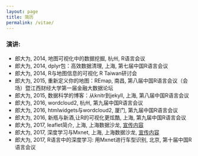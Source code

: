 ```yaml
---
layout: page
title: 简历
permalink: /vitae/
---
```






### 演讲:

- 郎大为, 2014, 地图可视化中的数据挖掘, 杭州, R语言会议
- 郎大为, 2014, dplyr包：高效数据清理, 上海, 第七届中国R语言会议
- 郎大为, 2014, R与地图信息的可视化 R Taiwan研讨会
- 郎大为, 2015, 重新定义你的地图：REmap, 南昌, 第八届中国R语言会议（会场）暨江西财经大学第一届金融大数据论坛 
- 郎大为, 2015, 数据科学的博客：从knitr到jekyll, 上海, 第八届中国R语言会议
- 郎大为, 2016, wordcloud2, 杭州, 第九届中国R语言会议
- 郎大为, 2016, htmlwidgets与wordcloud2, 厦门, 第九届中国R语言会议
- 郎大为, 2016, 新瓶与新酒,让R的可视化更炫酷, 上海, 第九届中国R语言会议
- 郎大为, 2017, leaflet简介, 上海, 上海数据沙龙, [宣传内容](http://langdawei.com/SHmeetup/2017/02/07/20170218/)
- 郎大为, 2017, 深度学习与Mxnet, 上海, 上海数据沙龙, [宣传内容](http://langdawei.com/SHmeetup/2017/04/02/20170402/)
- 郎大为, 2017, R语言中的深度学习: 用Mxnet进行车型识别, 北京, 第十届中国R语言会议
